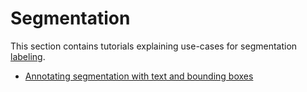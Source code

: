 # Segmentation

This section contains tutorials explaining use-cases for segmentation [labeling](../howtos/layers/labels). 

* [Annotating segmentation with text and bounding boxes](annotate_segmentation)
